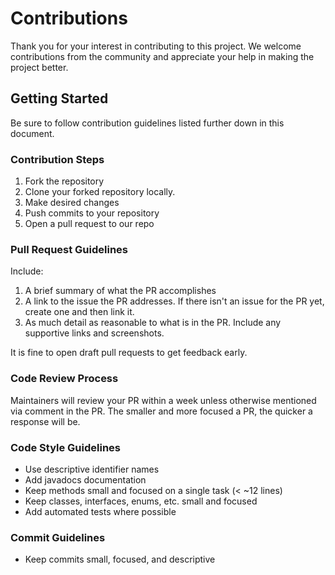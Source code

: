 # Contributions
Thank you for your interest in contributing to this project.
 We welcome contributions from the community and appreciate your help in making the project better.

## Getting Started
Be sure to follow contribution guidelines listed further down in this document.

### Contribution Steps
1. Fork the repository
2. Clone your forked repository locally.
3. Make desired changes
4. Push commits to your repository
5. Open a pull request to our repo

### Pull Request Guidelines
Include:
1. A brief summary of what the PR accomplishes
2. A link to the issue the PR addresses. If there isn't an issue for the PR yet, create one and then link it.
3. As much detail as reasonable to what is in the PR. Include any supportive links and screenshots.

It is fine to open draft pull requests to get feedback early.  

### Code Review Process
Maintainers will review your PR within a week unless otherwise mentioned via comment in the PR.
The smaller and more focused a PR, the quicker a response will be.

### Code Style Guidelines
- Use descriptive identifier names
- Add javadocs documentation
- Keep methods small and focused on a single task (< ~12 lines)
- Keep classes, interfaces, enums, etc. small and focused
- Add automated tests where possible

### Commit Guidelines
- Keep commits small, focused, and descriptive
